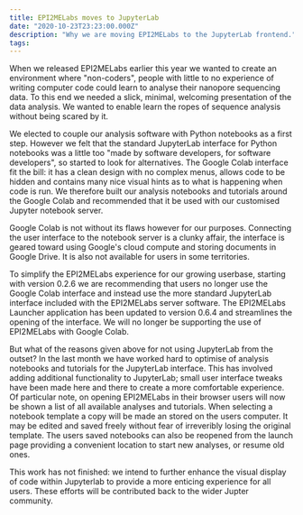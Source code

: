 ```yaml
---
title: EPI2MELabs moves to JupyterLab
date: "2020-10-23T23:23:00.000Z"
description: "Why we are moving EPI2MELabs to the JupyterLab frontend."
tags:
---
```


When we released EPI2MELabs earlier this year we wanted to create an
environment where "non-coders", people with little to no experience of writing
computer code could learn to analyse their nanopore sequencing data. To this
end we needed a slick, minimal, welcoming presentation of the data analysis. We
wanted to enable learn the ropes of sequence analysis without being scared by
it.

We elected to couple our analysis software with Python notebooks as a first
step.  However we felt that the standard JupyterLab interface for Python
notebooks was a little too "made by software developers, for software
developers", so started to look for alternatives. The Google Colab interface
fit the bill: it has a clean design with no complex menus, allows code to be
hidden and contains many nice visual hints as to what is happening when code is
run. We therefore built our analysis notebooks and tutorials around the Google
Colab and recommended that it be used with our customised Jupyter notebook
server.

Google Colab is not without its flaws however for our purposes. Connecting the
user interface to the notebook server is a clunky affair, the interface is
geared toward using Google's cloud compute and storing documents in Google
Drive. It is also not available for users in some territories.

To simplify the EPI2MELabs experience for our growing userbase, starting with
version 0.2.6 we are recommending that users no longer use the Google Colab
interface and instead use the more standard JupyterLab interface included with the
EPI2MELabs server software. The EPI2MELabs Launcher application has been
updated to version 0.6.4 and streamlines the opening of the interface. We will
no longer be supporting the use of EPI2MELabs with Google Colab.

But what of the reasons given above for not using JupyterLab from the outset?
In the last month we have worked hard to optimise of analysis notebooks and
tutorials for the JupyterLab interface. This has involved adding additional
functionality to JupyterLab; small user interface tweaks have been made here
and there to create a more comfortable experience. Of particular note, on
opening EPI2MELabs in their browser users will now be shown a list of all
available analyses and tutorials. When selecting a notebook template a copy
will be made an stored on the users computer. It may be edited and saved freely
without fear of irreveribly losing the original template. The users saved
notebooks can also be reopened from the launch page providing a convenient
location to start new analyses, or resume old ones.

This work has not finished: we intend to further enhance the visual display of
code within Jupyterlab to provide a more enticing experience for all users.
These efforts will be contributed back to the wider Jupter community.

